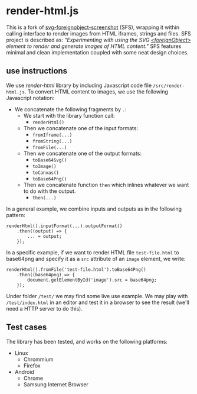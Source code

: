 # render-html.js

This is a fork of [svg-foreignobject-screenshot](https://github.com/aautar/svg-foreignobject-screenshot) (SFS), wrapping it within calling interface to render images from HTML iframes, strings and files. SFS project is described as: *"Experimenting with using the SVG [\<foreignObject>](https://developer.mozilla.org/en-US/docs/Web/SVG/Element/foreignObject) element to render and generate images of HTML content."* SFS features minimal and clean implementation coupled with some neat design choices.

## use instructions

We use *render-html* library by including Javascript code file `/src/render-html.js`. To convert HTML content to images, we use the following Javascript notation: 

- We concatenate the following fragments by `.`:
    - We start with the library function call:
        - `renderHtml()`
    - Then we concatenate one of the input formats:
        - `fromIframe(...)`
        - `fromString(...)`
        - `fromFile(...)`
    - Then we concatenate one of the output formats:
        - `toBase64Svg()`
        - `toImage()`
        - `toCanvas()`
        - `toBase64Png()`
    - Then we concatenate function `then` which inlines whatever we want to do with the output.
        - `then(...)`

In a general example, we combine inputs and outputs as in the following pattern:

    renderHtml().inputFormat(...).outputFormat()
        .then((output) => {
            ... = output;
        });

In a specific example, if we want to render HTML file `test-file.html` to base64png and specify it as a `src` attribute of an `image` element, we write:

    renderHtml().fromFile('test-file.html').toBase64Png()
        .then((base64png) => {
            document.getElementById('image').src = base64png;
        });

Under folder `/test/` we may find some live use example. We may play with `/test/index.html` in an editor and test it in a browser to see the result (we'll need a HTTP server to do this).

## Test cases

The library has been tested, and works on the following platforms:

- Linux
    - Chrommium
    - Firefox
- Android
    - Chrome
    - Samsung Internet Browser

